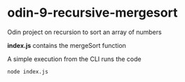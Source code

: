 # odin-9-recursive-mergesort

Odin project on recursion to sort an array of numbers

**index.js** contains the mergeSort function

A simple execution from the CLI runs the code

```bash
node index.js
```
